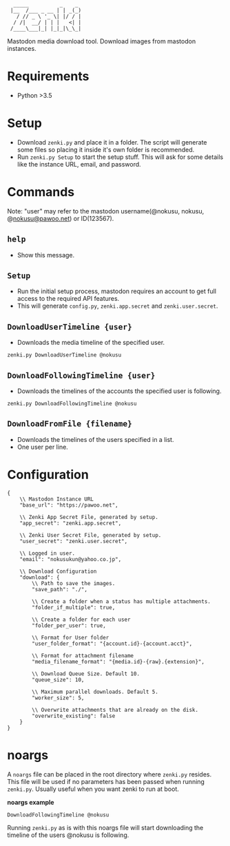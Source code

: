 ```
  _____          _    _
 |__  /___ _ __ | | _(_)
   / // _ \ '_ \| |/ / |
  / /|  __/ | | |   <| |
 /____\___|_| |_|_|\_\_|
```
Mastodon media download tool.
Download images from mastodon instances.

# Requirements
* Python >3.5

# Setup
* Download `zenki.py` and place it in a folder. The script will generate some files so placing it inside it's own folder is recommended.
* Run `zenki.py Setup` to start the setup stuff. This will ask for some details like the instance URL, email, and password.

# Commands

Note: "user" may refer to the mastodon username(@nokusu, nokusu, @nokusu@pawoo.net) or ID(123567).

## `help`
  * Show this message.

## `Setup`
  * Run the initial setup process, mastodon requires an account to get full access to the required API features.
  * This will generate `config.py`, `zenki.app.secret` and `zenki.user.secret`.

## `DownloadUserTimeline {user}`
  * Downloads the media timeline of the specified user.
  ```
  zenki.py DownloadUserTimeline @nokusu
  ```

## `DownloadFollowingTimeline {user}`
  * Downloads the timelines of the accounts the specified user is following.
  ```
  zenki.py DownloadFollowingTimeline @nokusu
  ```

## `DownloadFromFile {filename}`
  * Downloads the timelines of the users specified in a list.
  * One user per line.

# Configuration
```
{
    \\ Mastodon Instance URL
    "base_url": "https://pawoo.net",

    \\ Zenki App Secret File, generated by setup.
    "app_secret": "zenki.app.secret", 

    \\ Zenki User Secret File, generated by setup.
    "user_secret": "zenki.user.secret",

    \\ Logged in user.
    "email": "nokusukun@yahoo.co.jp",

    \\ Download Configuration
    "download": {
        \\ Path to save the images.
        "save_path": "./",

        \\ Create a folder when a status has multiple attachments.
        "folder_if_multiple": true,
        
        \\ Create a folder for each user
        "folder_per_user": true,
        
        \\ Format for User folder
        "user_folder_format": "{account.id}-{account.acct}",
        
        \\ Format for attachment filename
        "media_filename_format": "{media.id}-{raw}.{extension}",
        
        \\ Download Queue Size. Default 10.
        "queue_size": 10,
        
        \\ Maximum parallel downloads. Default 5.
        "worker_size": 5,
        
        \\ Overwrite attachments that are already on the disk.
        "overwrite_existing": false
    }
}
```

# noargs
A `noargs` file can be placed in the root directory where `zenki.py` resides. This file will be used if no parameters has been passed when running `zenki.py`. Usually useful when you want zenki to run at boot.

**noargs example** 
```
DownloadFollowingTimeline @nokusu
```
Running `zenki.py` as is with this noargs file will start downloading the timeline of the users @nokusu is following. 